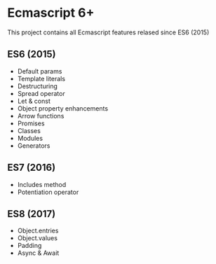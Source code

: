 # Ecmascript 6+

This project contains all Ecmascript features relased since ES6 (2015)


## ES6 (2015)
- Default params
- Template literals
- Destructuring
- Spread operator
- Let & const
- Object property enhancements
- Arrow functions
- Promises
- Classes
- Modules
- Generators

## ES7 (2016)
- Includes method
- Potentiation operator

## ES8 (2017)
- Object.entries
- Object.values
- Padding
- Async & Await
